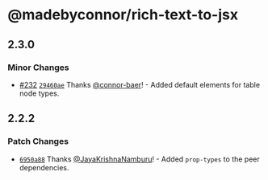 # @madebyconnor/rich-text-to-jsx

## 2.3.0

### Minor Changes

- [#232](https://github.com/connor-baer/rich-text-to-jsx/pull/232) [`29460ae`](https://github.com/connor-baer/rich-text-to-jsx/commit/29460aeb70a293cfbbb39b9bbe332c657866ade3) Thanks [@connor-baer](https://github.com/connor-baer)! - Added default elements for table node types.

## 2.2.2

### Patch Changes

- [`6950a88`](https://github.com/connor-baer/rich-text-to-jsx/commit/6950a8823dbffb2a74ddf531fc849faeb341a83c) Thanks [@JayaKrishnaNamburu](https://github.com/JayaKrishnaNamburu)! - Added `prop-types` to the peer dependencies.
